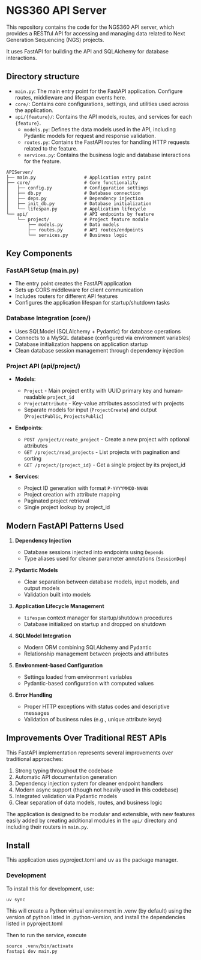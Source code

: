 # NGS360 API Server

This repository contains the code for the NGS360 API server, which provides a RESTful API for accessing and managing data related to Next Generation Sequencing (NGS) projects.

It uses FastAPI for building the API and SQLAlchemy for database interactions.

## Directory structure

- `main.py`: The main entry point for the FastAPI application. Configure routes, middleware and lifespan events here.
- `core/`: Contains core configurations, settings, and utilities used across the application.
- `api/{feature}/`: Contains the API models, routes, and services for each `{feature}`.
  - `models.py`: Defines the data models used in the API, including Pydantic models for request and response validation.
  - `routes.py`: Contains the FastAPI routes for handling HTTP requests related to the feature.
  - `services.py`: Contains the business logic and database interactions for the feature.

```{text}
APIServer/
├── main.py                  # Application entry point
├── core/                    # Core functionality 
│   ├── config.py            # Configuration settings
│   ├── db.py                # Database connection
│   ├── deps.py              # Dependency injection
│   ├── init_db.py           # Database initialization
│   └── lifespan.py          # Application lifecycle
└── api/                     # API endpoints by feature
    └── project/             # Project feature module
        ├── models.py        # Data models
        ├── routes.py        # API routes/endpoints
        └── services.py      # Business logic
```

## Key Components

### FastAPI Setup (main.py)

- The entry point creates the FastAPI application
- Sets up CORS middleware for client communication
- Includes routers for different API features
- Configures the application lifespan for startup/shutdown tasks

### Database Integration (core/)

- Uses SQLModel (SQLAlchemy + Pydantic) for database operations
- Connects to a MySQL database (configured via environment variables)
- Database initialization happens on application startup
- Clean database session management through dependency injection

### Project API (api/project/)

- **Models**:
  - `Project` - Main project entity with UUID primary key and human-readable `project_id`
  - `ProjectAttribute` - Key-value attributes associated with projects
  - Separate models for input (`ProjectCreate`) and output (`ProjectPublic`, `ProjectsPublic`)

- **Endpoints**:
  - `POST /project/create_project` - Create a new project with optional attributes
  - `GET /project/read_projects` - List projects with pagination and sorting
  - `GET /project/{project_id}` - Get a single project by its project_id

- **Services**:
  - Project ID generation with format `P-YYYYMMDD-NNNN`
  - Project creation with attribute mapping
  - Paginated project retrieval
  - Single project lookup by project_id

## Modern FastAPI Patterns Used

1. **Dependency Injection**
   - Database sessions injected into endpoints using `Depends`
   - Type aliases used for cleaner parameter annotations (`SessionDep`)

2. **Pydantic Models**
   - Clear separation between database models, input models, and output models
   - Validation built into models

3. **Application Lifecycle Management**
   - `lifespan` context manager for startup/shutdown procedures
   - Database initialized on startup and dropped on shutdown

4. **SQLModel Integration**
   - Modern ORM combining SQLAlchemy and Pydantic
   - Relationship management between projects and attributes

5. **Environment-based Configuration**
   - Settings loaded from environment variables
   - Pydantic-based configuration with computed values

6. **Error Handling**
   - Proper HTTP exceptions with status codes and descriptive messages
   - Validation of business rules (e.g., unique attribute keys)

## Improvements Over Traditional REST APIs

This FastAPI implementation represents several improvements over traditional approaches:

1. Strong typing throughout the codebase
2. Automatic API documentation generation
3. Dependency injection system for cleaner endpoint handlers
4. Modern async support (though not heavily used in this codebase)
5. Integrated validation via Pydantic models
6. Clear separation of data models, routes, and business logic

The application is designed to be modular and extensible, with new features easily added by creating additional modules in the `api/` directory and including their routers in `main.py`.

## Install

This application uses pyproject.toml and uv as the package manager.

### Development

To install this for development, use:

```{bash}
uv sync
```

This will create a Python virtual environment in .venv (by default) using the version of python listed in .python-version, and install the dependencies listed in pyproject.toml

Then to run the service, execute

```{bash}
source .venv/bin/activate
fastapi dev main.py
```
